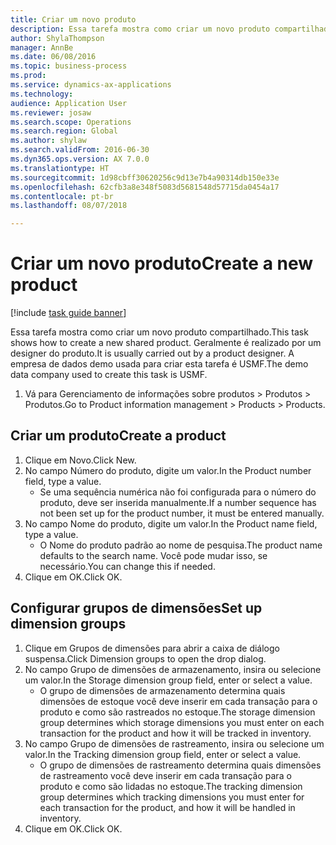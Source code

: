 ```yaml
--- 
title: Criar um novo produto
description: Essa tarefa mostra como criar um novo produto compartilhado.
author: ShylaThompson
manager: AnnBe
ms.date: 06/08/2016
ms.topic: business-process
ms.prod: 
ms.service: dynamics-ax-applications
ms.technology: 
audience: Application User
ms.reviewer: josaw
ms.search.scope: Operations
ms.search.region: Global
ms.author: shylaw
ms.search.validFrom: 2016-06-30
ms.dyn365.ops.version: AX 7.0.0
ms.translationtype: HT
ms.sourcegitcommit: 1d98cbff30620256c9d13e7b4a90314db150e33e
ms.openlocfilehash: 62cfb3a8e348f5083d5681548d57715da0454a17
ms.contentlocale: pt-br
ms.lasthandoff: 08/07/2018

---
```

# <a name="create-a-new-product"></a><span data-ttu-id="a97c6-103">Criar um novo produto</span><span class="sxs-lookup"><span data-stu-id="a97c6-103">Create a new product</span></span>

[!include [task guide banner](../../includes/task-guide-banner.md)]

<span data-ttu-id="a97c6-104">Essa tarefa mostra como criar um novo produto compartilhado.</span><span class="sxs-lookup"><span data-stu-id="a97c6-104">This task shows how to create a new shared product.</span></span> <span data-ttu-id="a97c6-105">Geralmente é realizado por um designer do produto.</span><span class="sxs-lookup"><span data-stu-id="a97c6-105">It is usually carried out by a product designer.</span></span> <span data-ttu-id="a97c6-106">A empresa de dados demo usada para criar esta tarefa é USMF.</span><span class="sxs-lookup"><span data-stu-id="a97c6-106">The demo data company used to create this task is USMF.</span></span>

1. <span data-ttu-id="a97c6-107">Vá para Gerenciamento de informações sobre produtos > Produtos > Produtos.</span><span class="sxs-lookup"><span data-stu-id="a97c6-107">Go to Product information management > Products > Products.</span></span>

## <a name="create-a-product"></a><span data-ttu-id="a97c6-108">Criar um produto</span><span class="sxs-lookup"><span data-stu-id="a97c6-108">Create a product</span></span>
1. <span data-ttu-id="a97c6-109">Clique em Novo.</span><span class="sxs-lookup"><span data-stu-id="a97c6-109">Click New.</span></span>
2. <span data-ttu-id="a97c6-110">No campo Número do produto, digite um valor.</span><span class="sxs-lookup"><span data-stu-id="a97c6-110">In the Product number field, type a value.</span></span>
    * <span data-ttu-id="a97c6-111">Se uma sequência numérica não foi configurada para o número do produto, deve ser inserida manualmente.</span><span class="sxs-lookup"><span data-stu-id="a97c6-111">If a number sequence has not been set up for the product number, it must be entered manually.</span></span>  
3. <span data-ttu-id="a97c6-112">No campo Nome do produto, digite um valor.</span><span class="sxs-lookup"><span data-stu-id="a97c6-112">In the Product name field, type a value.</span></span>
    * <span data-ttu-id="a97c6-113">O Nome do produto padrão ao nome de pesquisa.</span><span class="sxs-lookup"><span data-stu-id="a97c6-113">The product name defaults to the search name.</span></span> <span data-ttu-id="a97c6-114">Você pode mudar isso, se necessário.</span><span class="sxs-lookup"><span data-stu-id="a97c6-114">You can change this if needed.</span></span>  
4. <span data-ttu-id="a97c6-115">Clique em OK.</span><span class="sxs-lookup"><span data-stu-id="a97c6-115">Click OK.</span></span>

## <a name="set-up-dimension-groups"></a><span data-ttu-id="a97c6-116">Configurar grupos de dimensões</span><span class="sxs-lookup"><span data-stu-id="a97c6-116">Set up dimension groups</span></span>
1. <span data-ttu-id="a97c6-117">Clique em Grupos de dimensões para abrir a caixa de diálogo suspensa.</span><span class="sxs-lookup"><span data-stu-id="a97c6-117">Click Dimension groups to open the drop dialog.</span></span>
2. <span data-ttu-id="a97c6-118">No campo Grupo de dimensões de armazenamento, insira ou selecione um valor.</span><span class="sxs-lookup"><span data-stu-id="a97c6-118">In the Storage dimension group field, enter or select a value.</span></span>
    * <span data-ttu-id="a97c6-119">O grupo de dimensões de armazenamento determina quais dimensões de estoque você deve inserir em cada transação para o produto e como são rastreados no estoque.</span><span class="sxs-lookup"><span data-stu-id="a97c6-119">The storage dimension group determines which storage dimensions you must enter on each transaction for the product and how it will be tracked in inventory.</span></span>  
3. <span data-ttu-id="a97c6-120">No campo Grupo de dimensões de rastreamento, insira ou selecione um valor.</span><span class="sxs-lookup"><span data-stu-id="a97c6-120">In the Tracking dimension group field, enter or select a value.</span></span>
    * <span data-ttu-id="a97c6-121">O grupo de dimensões de rastreamento determina quais dimensões de rastreamento você deve inserir em cada transação para o produto e como são lidadas no estoque.</span><span class="sxs-lookup"><span data-stu-id="a97c6-121">The tracking dimension group determines which tracking dimensions you must enter for each transaction for the product, and how it will be handled in inventory.</span></span>  
4. <span data-ttu-id="a97c6-122">Clique em OK.</span><span class="sxs-lookup"><span data-stu-id="a97c6-122">Click OK.</span></span>


